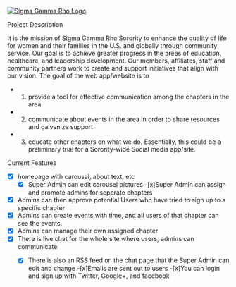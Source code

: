 [![Sigma Gamma Rho Logo](https://celectcdn.s3.amazonaws.com/images/0029/3466/SGRho-Official_Color_ShieldUPDATED_1_.png)](http://www.sgrho1922.org/home)

Project Description

It is the mission of Sigma Gamma Rho Sorority to enhance the quality of life for women and their families in the U.S. and globally through community service. Our goal is to achieve greater progress in the areas of education, healthcare, and leadership development. Our members, affiliates, staff and community partners work to create and support initiatives that align with our vision. 
The goal of the web app/website is to 
* 1. provide a tool for effective communication among the chapters in the area 
* 2. communicate about events in the area in order to share resources and galvanize support 
* 3. educate other chapters on what we do. 
Essentially, this could be a preliminary trial for a Sorority-wide Social media app/site.

Current Features
-[x] homepage with carousal, about text, etc
	-[x] Super Admin can edit carousel pictures
-[x]Super Admin can assign and promote admins for seperate chapters
-[x] Admins can then approve potential Users who have tried to sign up to a specific chapter
-[x] Admins can create events with time, and all users of that chapter can see the events.
-[x] Admins can manage their own assigned chapter
-[x] There is live chat for the whole site where users, admins can communicate
	-[x] There is also an RSS feed on the chat page that the Super Admin can edit and change
-[x]Emails are sent out to users
-[x]You can login and sign up with Twitter, Google+, and facebook

